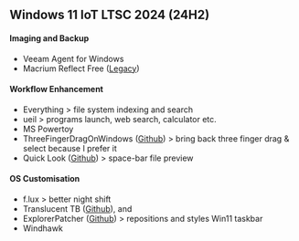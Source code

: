 ## Windows 11 IoT LTSC 2024 (24H2)

#### Imaging and Backup
+ Veeam Agent for Windows
+ Macrium Reflect Free ([Legacy](https://www.majorgeeks.com/files/details/macrium_reflect_free_edition.html))


#### Workflow Enhancement
+ Everything > file system indexing and search
+ ueil > programs launch, web search, calculator etc.
+ MS Powertoy
+ ThreeFingerDragOnWindows ([Github](https://github.com/ClementGre/ThreeFingerDragOnWindows)) > bring back three finger drag & select because I prefer it
+ Quick Look ([Github](https://github.com/QL-Win/QuickLook)) > space-bar file preview

#### OS Customisation
+ f.lux > better night shift
+ Translucent TB ([Github](https://github.com/TranslucentTB/TranslucentTB?tab=readme-ov-file)), and
+ ExplorerPatcher ([Github](https://github.com/valinet/ExplorerPatcher)) > repositions and styles Win11 taskbar
+ Windhawk

